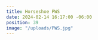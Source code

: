 ```yaml
---
title: Horseshoe PWS
date: 2024-02-14 16:17:00 -06:00
position: 39
image: "/uploads/PWS.jpg"
---
```



